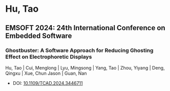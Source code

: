 # Hu, Tao

## EMSOFT 2024: 24th International Conference on Embedded Software

### Ghostbuster: A Software Approach for Reducing Ghosting Effect on Electrophoretic Displays
Hu, Tao | Cui, Menglong | Lyu, Mingsong | Yang, Tao | Zhou, Yiyang | Deng, Qingxu | Xue, Chun Jason | Guan, Nan
* DOI: [10.1109/TCAD.2024.3446711](https://doi.org/10.1109/TCAD.2024.3446711)

